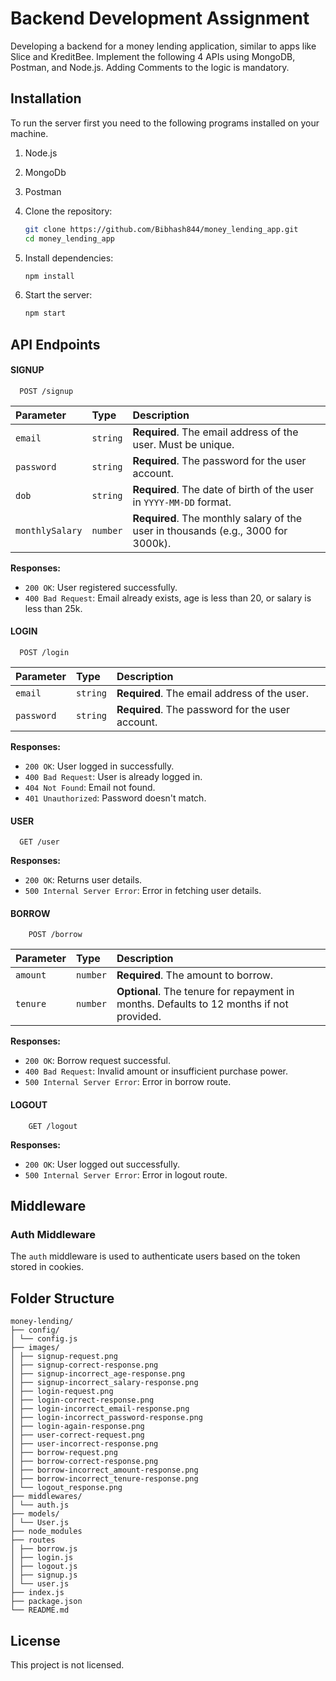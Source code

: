 
# Backend Development Assignment

Developing a backend for a money lending application, similar to apps like Slice and KreditBee. Implement the following 4 APIs using MongoDB, Postman, and Node.js. Adding Comments to the logic is mandatory.

## Installation

To run the server first you need to the following programs installed on your machine.
1. Node.js
2. MongoDb
3. Postman

1. Clone the repository:
    ```bash
    git clone https://github.com/Bibhash844/money_lending_app.git
    cd money_lending_app
    ```

2. Install dependencies:
    ```bash
    npm install
    ```

3. Start the server:
    ```bash
    npm start
    ```


    
## API Endpoints
#### SIGNUP
```http
  POST /signup
```

| Parameter       | Type     | Description                                      |
| :-------------- | :------- | :----------------------------------------------- |
| `email`         | `string` | **Required**. The email address of the user. Must be unique. |
| `password`      | `string` | **Required**. The password for the user account.  |
| `dob`           | `string` | **Required**. The date of birth of the user in `YYYY-MM-DD` format. |
| `monthlySalary` | `number` | **Required**. The monthly salary of the user in thousands (e.g., 3000 for 3000k). |

**Responses:**
- `200 OK`: User registered successfully.
- `400 Bad Request`: Email already exists, age is less than 20, or salary is less than 25k.


#### LOGIN
```http
  POST /login
```

| Parameter  | Type     | Description                              |
| :--------- | :------- | :--------------------------------------- |
| `email`    | `string` | **Required**. The email address of the user. |
| `password` | `string` | **Required**. The password for the user account. |

**Responses:**
- `200 OK`: User logged in successfully.
- `400 Bad Request`: User is already logged in.
- `404 Not Found`: Email not found.
- `401 Unauthorized`: Password doesn't match.


#### USER
```http
  GET /user
```

**Responses:**
- `200 OK`: Returns user details.
- `500 Internal Server Error`: Error in fetching user details.


#### BORROW
```http
    POST /borrow
```

| Parameter  | Type     | Description                              |
| :--------- | :------- | :--------------------------------------- |
| `amount`   | `number` | **Required**. The amount to borrow.      |
| `tenure`   | `number` | **Optional**. The tenure for repayment in months. Defaults to 12 months if not provided. |

**Responses:**
- `200 OK`: Borrow request successful.
- `400 Bad Request`: Invalid amount or insufficient purchase power.
- `500 Internal Server Error`: Error in borrow route.


#### LOGOUT
```http
    GET /logout
```

**Responses:**
- `200 OK`: User logged out successfully.
- `500 Internal Server Error`: Error in logout route.

## Middleware

### Auth Middleware

The `auth` middleware is used to authenticate users based on the token stored in cookies.

## Folder Structure
```http
money-lending/
├── config/
│ └── config.js
├── images/
│ ├── signup-request.png
│ ├── signup-correct-response.png
│ ├── signup-incorrect_age-response.png
│ ├── signup-incorrect_salary-response.png
│ ├── login-request.png
│ ├── login-correct-response.png
│ ├── login-incorrect_email-response.png
│ ├── login-incorrect_password-response.png
│ ├── login-again-response.png
│ ├── user-correct-request.png
│ ├── user-incorrect-response.png
│ ├── borrow-request.png
│ ├── borrow-correct-response.png
│ ├── borrow-incorrect_amount-response.png
│ ├── borrow-incorrect_tenure-response.png
│ └── logout_response.png
├── middlewares/
│ └── auth.js
├── models/
│ └── User.js
├── node_modules
├── routes
│ ├── borrow.js
│ ├── login.js
│ ├── logout.js
│ ├── signup.js
│ └── user.js
├── index.js
├── package.json
└── README.md
```
## License

This project is not licensed. 
